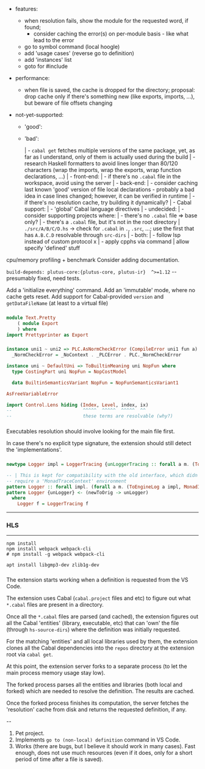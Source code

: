 - features:
  - when resolution fails, show the module for the requested word, if found;
    - consider caching the error(s) on per-module basis - like what lead to the error
  - go to symbol command (local hoogle)
  - add 'usage cases' (reverse go to definition)
  - add 'instances' list
  - goto for #include

- performance:
  - when file is saved, the cache is dropped for the directory;
    proposal: drop cache only if there's something new (like exports, imports, ...), but beware of file offsets changing

- not-yet-supported:
  - 'good':
  - 'bad':

    | - `cabal get` fetches multiple versions of the same package, yet, as far as I understand, only of them is actually used during the build
    | - research Haskell formatters to avoid lines longer than 80/120 characters (wrap the imports, wrap the exports, wrap function declarations, ...)
		| - front-end:
		|   - if there's no `.cabal` file in the workspace, avoid using the server
		| - back-end:
		|   - consider caching last known 'good' version of file local declarations - probably a bad idea in case lines changed; however, it can be verified in runtime
    |   - if there's no resolution cache, try building it dynamically?
    |   - Cabal support:
    |     - 'global' Cabal language directives
		| - undecided:
		|   - consider supporting projects where:
		|     - there's no `.cabal` file => base only?
		|     - there's a `.cabal` file, but it's not in the root directory
		|       `./src/A/B/C/D.hs` -> check for `.cabal` in `.`, `.src`, ...; use the first that has `A.B.C.D` resolvable through `src-dirs`
  	| - both:
  	|   - follow lsp instead of custom protocol
x   |   - apply cpphs via command
    |     allow specify 'defined' stuff

cpu/memory profiling + benchmark
Consider adding documentation.

`build-depends: plutus-core:{plutus-core, plutus-ir}  ^>=1.12` -- presumably fixed, need tests.

Add a 'initialize everything' command.
Add an 'immutable' mode, where no cache gets reset.
Add support for Cabal-provided `version` and `getDataFileName` (at least to a virtual file)

###
```haskell
module Text.Pretty
    ( module Export
    ) where
import Prettyprinter as Export
```

###
```haskell
instance uni1 ~ uni2 => PLC.AsNormCheckError (CompileError uni1 fun a) PLC.TyName PLC.Name uni2 fun a where
  _NormCheckError = _NoContext . _PLCError . PLC._NormCheckError

instance uni ~ DefaultUni => ToBuiltinMeaning uni NopFun where
  type CostingPart uni NopFun = NopCostModel

  data BuiltinSemanticsVariant NopFun = NopFunSemanticsVariant1

AsFreeVariableError

import Control.Lens hiding (Index, Level, index, ix)
--                          ^^^^^  ^^^^^  ^^^^^  ^^
--                          these terms are resolvable (why?)
```
###
Executables resolution should involve looking for the main file first.

In case there's no explicit type signature, the extension should still detect the 'implementations'.

###
```haskell
newtype Logger impl = LoggerTracing {unLoggerTracing :: forall a m. (ToEngineLog a impl, Tracing.MonadTraceContext m, MonadIO m) => a -> m ()}

-- | This is kept for compatibility with the old interface, which didn't
-- require a 'MonadTraceContext' environment
pattern Logger :: forall impl. (forall a m. (ToEngineLog a impl, MonadIO m) => a -> m ()) -> Logger impl
pattern Logger {unLogger} <- (newToOrig -> unLogger)
  where
    Logger f = LoggerTracing f
```

---

### HLS
---

```shell
npm install
npm install webpack webpack-cli
# npm install -g webpack webpack-cli
```

```shell @ ubuntu
apt install libgmp3-dev zlib1g-dev
```


###
The extension starts working when a definition is requested from the VS Code.

The extension uses Cabal (`cabal.project` files and etc) to figure out what `*.cabal` files are present in a directory.

Once all the `*.cabal` files are parsed (and cached), the extension figures out all the Cabal 'entities' (library, executable, etc) that can 'own' the file (through `hs-source-dirs`) where the definition was initially requested.

For the matching 'entities' and all local libraries used by them, the extension clones all the Cabal dependencies into the `repos` directory at the extension root via `cabal get`.

At this point, the extension server forks to a separate process (to let the main process memory usage stay low).

The forked process parses all the entities and libraries (both local and forked) which are needed to resolve the definition.
The results are cached.

Once the forked process finishes its computation, the server fetches the 'resolution' cache from disk and returns the requested definition, if any.

--

1. Pet project.
2. Implements `go to (non-local) definition` command in VS Code.
3. Works (there are bugs, but I believe it should work in many cases). Fast enough, does not use much resources (even if it does, only for a short period of time after a file is saved).